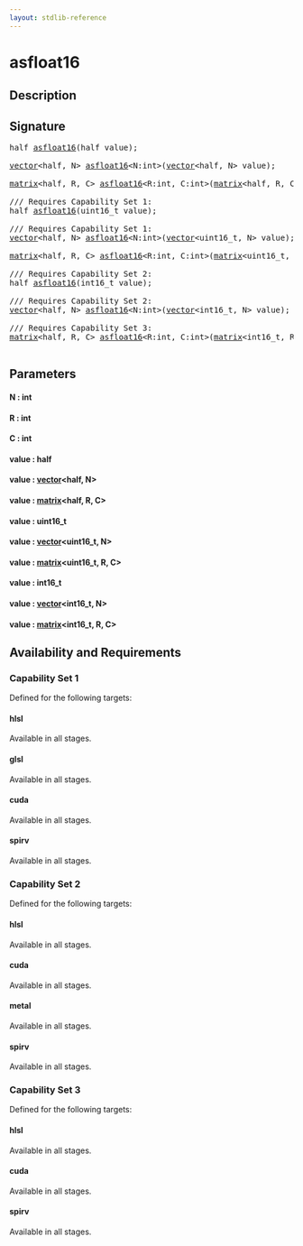 ```yaml
---
layout: stdlib-reference
---
```


# asfloat16

## Description





## Signature 

<pre>
<span class="code_keyword">half</span> <a href="/stdlib-reference/global-decls/asfloat16">asfloat16</a>(<span class="code_keyword">half</span> <span class='code_param'>value</span>);

<a href="/stdlib-reference/types/vector/index" class="code_type">vector</a>&lt;<span class="code_keyword">half</span>, N&gt; <a href="/stdlib-reference/global-decls/asfloat16">asfloat16</a>&lt;N:<span class="code_keyword">int</span>&gt;(<a href="/stdlib-reference/types/vector/index" class="code_type">vector</a>&lt;<span class="code_keyword">half</span>, N&gt; <span class='code_param'>value</span>);

<a href="/stdlib-reference/types/matrix/index" class="code_type">matrix</a>&lt;<span class="code_keyword">half</span>, R, C&gt; <a href="/stdlib-reference/global-decls/asfloat16">asfloat16</a>&lt;R:<span class="code_keyword">int</span>, C:<span class="code_keyword">int</span>&gt;(<a href="/stdlib-reference/types/matrix/index" class="code_type">matrix</a>&lt;<span class="code_keyword">half</span>, R, C&gt; <span class='code_param'>value</span>);

/// Requires Capability Set 1:
<span class="code_keyword">half</span> <a href="/stdlib-reference/global-decls/asfloat16">asfloat16</a>(uint16_t <span class='code_param'>value</span>);

/// Requires Capability Set 1:
<a href="/stdlib-reference/types/vector/index" class="code_type">vector</a>&lt;<span class="code_keyword">half</span>, N&gt; <a href="/stdlib-reference/global-decls/asfloat16">asfloat16</a>&lt;N:<span class="code_keyword">int</span>&gt;(<a href="/stdlib-reference/types/vector/index" class="code_type">vector</a>&lt;uint16_t, N&gt; <span class='code_param'>value</span>);

<a href="/stdlib-reference/types/matrix/index" class="code_type">matrix</a>&lt;<span class="code_keyword">half</span>, R, C&gt; <a href="/stdlib-reference/global-decls/asfloat16">asfloat16</a>&lt;R:<span class="code_keyword">int</span>, C:<span class="code_keyword">int</span>&gt;(<a href="/stdlib-reference/types/matrix/index" class="code_type">matrix</a>&lt;uint16_t, R, C&gt; <span class='code_param'>value</span>);

/// Requires Capability Set 2:
<span class="code_keyword">half</span> <a href="/stdlib-reference/global-decls/asfloat16">asfloat16</a>(int16_t <span class='code_param'>value</span>);

/// Requires Capability Set 2:
<a href="/stdlib-reference/types/vector/index" class="code_type">vector</a>&lt;<span class="code_keyword">half</span>, N&gt; <a href="/stdlib-reference/global-decls/asfloat16">asfloat16</a>&lt;N:<span class="code_keyword">int</span>&gt;(<a href="/stdlib-reference/types/vector/index" class="code_type">vector</a>&lt;int16_t, N&gt; <span class='code_param'>value</span>);

/// Requires Capability Set 3:
<a href="/stdlib-reference/types/matrix/index" class="code_type">matrix</a>&lt;<span class="code_keyword">half</span>, R, C&gt; <a href="/stdlib-reference/global-decls/asfloat16">asfloat16</a>&lt;R:<span class="code_keyword">int</span>, C:<span class="code_keyword">int</span>&gt;(<a href="/stdlib-reference/types/matrix/index" class="code_type">matrix</a>&lt;int16_t, R, C&gt; <span class='code_param'>value</span>);

</pre>

## Parameters

#### N  : int
#### R  : int
#### C  : int
#### value  : half
#### value  : [vector](/stdlib-reference/types/vector/index)\<half, N\>
#### value  : [matrix](/stdlib-reference/types/matrix/index)\<half, R, C\>
#### value  : uint16\_t
#### value  : [vector](/stdlib-reference/types/vector/index)\<uint16\_t, N\>
#### value  : [matrix](/stdlib-reference/types/matrix/index)\<uint16\_t, R, C\>
#### value  : int16\_t
#### value  : [vector](/stdlib-reference/types/vector/index)\<int16\_t, N\>
#### value  : [matrix](/stdlib-reference/types/matrix/index)\<int16\_t, R, C\>

## Availability and Requirements

### Capability Set 1

Defined for the following targets:

#### hlsl
Available in all stages.

#### glsl
Available in all stages.

#### cuda
Available in all stages.

#### spirv
Available in all stages.


### Capability Set 2

Defined for the following targets:

#### hlsl
Available in all stages.

#### cuda
Available in all stages.

#### metal
Available in all stages.

#### spirv
Available in all stages.


### Capability Set 3

Defined for the following targets:

#### hlsl
Available in all stages.

#### cuda
Available in all stages.

#### spirv
Available in all stages.



